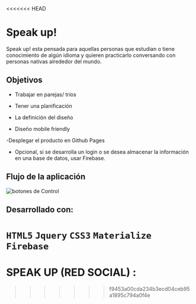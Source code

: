 <<<<<<< HEAD
# Speak up!

Speak up! esta pensada para aquellas personas que estudian o tiene conocimiento de algún idioma y quieren practicarlo conversando con personas nativas alrededor del mundo.

## Objetivos

- Trabajar en parejas/ tríos

- Tener una planificación

- La definición del diseño

- Diseño mobile friendly

-Desplegar el producto en Github Pages

* Opcional, si se desarrolla un login o se desea almacenar la información en una base de datos, usar Firebase.

## Flujo de la aplicación

![botones de Control](assets/img/img-readme.png)

## Desarrollado con:

`HTML5` `Jquery` `CSS3` `Materialize` `Firebase`
=======
# SPEAK UP (RED SOCIAL) :

>>>>>>> f9453a00cda234b3ecd04ceb95a1895c794a0f4e

